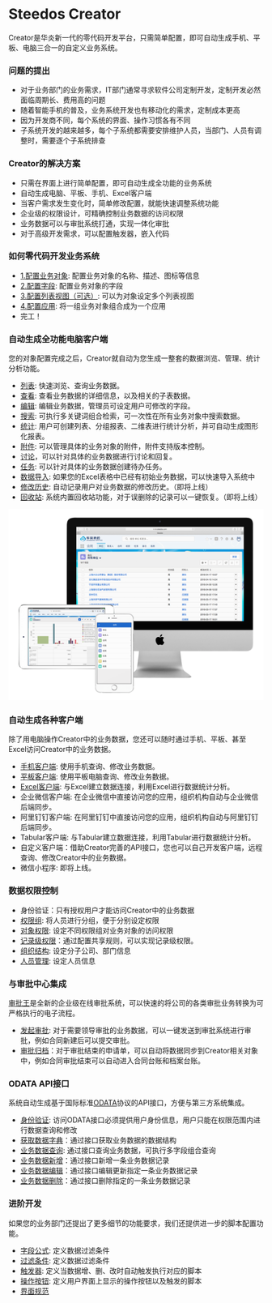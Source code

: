 # Steedos Creator
Creator是华炎新一代的零代码开发平台，只需简单配置，即可自动生成手机、平板、电脑三合一的自定义业务系统。

### 问题的提出
- 对于业务部门的业务需求，IT部门通常寻求软件公司定制开发，定制开发必然面临周期长、费用高的问题
- 随着智能手机的普及，业务系统开发也有移动化的需求，定制成本更高
- 因为开发商不同，每个系统的界面、操作习惯各有不同
- 子系统开发的越来越多，每个子系统都需要安排维护人员，当部门、人员有调整时，需要逐个子系统排查

### Creator的解决方案
- 只需在界面上进行简单配置，即可自动生成全功能的业务系统
- 自动生成电脑、平板、手机、Excel客户端
- 当客户需求发生变化时，简单修改配置，就能快速调整系统功能
- 企业级的权限设计，可精确控制业务数据的访问权限
- 业务数据可以与审批系统打通，实现一体化审批
- 对于高级开发需求，可以配置触发器，嵌入代码

### 如何零代码开发业务系统
- [1.配置业务对象](object.md): 配置业务对象的名称、描述、图标等信息
- [2.配置字段](object_field.md): 配置业务对象的字段
- [3.配置列表视图（可选）](object_listview.md): 可以为对象设定多个列表视图
- [4.配置应用](app.md): 将一组业务对象组合成为一个应用
- 完工！

### 自动生成全功能电脑客户端
您的对象配置完成之后，Creator就自动为您生成一整套的数据浏览、管理、统计分析功能。
- [列表](record_list.md): 快速浏览、查询业务数据。
- [查看](record_view.md): 查看业务数据的详细信息，以及相关的子表数据。
- [编辑](record_edit.md): 编辑业务数据，管理员可设定用户可修改的字段。
- [搜索](record_search.md): 可执行多关键词组合检索，可一次性在所有业务对象中搜索数据。
- [统计](reports.md): 用户可创建列表、分组报表、二维表进行统计分析，并可自动生成图形化报表。
- [附件](record_attachment.md): 可以管理具体的业务对象的附件，附件支持版本控制。
- [讨论](record_chatter.md)，可以针对具体的业务数据进行讨论和回复。
- [任务](record_tasks.md): 可以针对具体的业务数据创建待办任务。
- [数据导入](record_import.md): 如果您的Excel表格中已经有初始业务数据，可以快速导入系统中
- [修改历史](record_history.md): 自动记录用户对业务数据的修改历史。（即将上线）
- [回收站](record_trash.md): 系统内置回收站功能，对于误删除的记录可以一键恢复。（即将上线）

![电脑、手机界面展示](images/mac_ipad_iphone_home.png)

### 自动生成各种客户端
除了用电脑操作Creator中的业务数据，您还可以随时通过手机、平板、甚至Excel访问Creator中的业务数据。
- [手机客户端](app_mobile.md): 使用手机查询、修改业务数据。
- [平板客户端](app_ipad.md): 使用平板电脑查询、修改业务数据。
- [Excel客户端](app_excel.md): 与Excel建立数据连接，利用Excel进行数据统计分析。
- 企业微信客户端: 在企业微信中直接访问您的应用，组织机构自动与企业微信后端同步。
- 阿里钉钉客户端: 在阿里钉钉中直接访问您的应用，组织机构自动与阿里钉钉后端同步。
- Tabular客户端: 与Tabular建立数据连接，利用Tabular进行数据统计分析。
- 自定义客户端：借助Creator完善的API接口，您也可以自己开发客户端，远程查询、修改Creator中的业务数据。
- 微信小程序: 即将上线。

### 数据权限控制
- 身份验证：只有授权用户才能访问Creator中的业务数据
- [权限组](permission_set.md): 将人员进行分组，便于分别设定权限
- [对象权限](object_permission.md): 设定不同权限组对业务对象的访问权限
- [记录级权限](permission_share.md)：通过配置共享规则，可以实现记录级权限。
- [组织结构](organization.md): 设定分子公司、部门信息
- [人员管理](space_user.md): 设定人员信息

### 与审批中心集成
[审批王](https://www.steedos.com/cn/workflow/)是全新的企业级在线审批系统，可以快速的将公司的各类审批业务转换为可严格执行的电子流程。
- [发起审批](workflow_submit.md): 对于需要领导审批的业务数据，可以一键发送到审批系统进行审批，例如合同新建后可以提交审批。
- [审批归档](workflow_archive.md)：对于审批结束的申请单，可以自动将数据同步到Creator相关对象中，例如合同审批结束可以自动进入合同台账和档案台账。

### ODATA API接口
系统自动生成基于国际标准[ODATA](http://www.odata.org/)协议的API接口，方便与第三方系统集成。
- [身份验证](odata_auth.md): 访问ODATA接口必须提供用户身份信息，用户只能在权限范围内进行数据查询和修改
- [获取数据字典](odata_metadata.md)：通过接口获取业务数据的数据结构
- [业务数据查询](odata_query.md): 通过接口查询业务数据，可执行多字段组合查询
- [业务数据新增](odata_add.md)：通过接口新增一条业务数据记录
- [业务数据编辑](odata_edit.md)：通过接口编辑更新指定一条业务数据记录
- [业务数据删除](odata_delete.md)：通过接口删除指定的一条业务数据记录

### 进阶开发
如果您的业务部门还提出了更多细节的功能要求，我们还提供进一步的脚本配置功能。
- [字段公式](object_field_formula.md): 定义数据过滤条件
- [过滤条件](object_filter.md): 定义数据过滤条件
- [触发器](object_trigger.md): 定义当数据增、删、改时自动触发执行对应的脚本
- [操作按钮](object_action.md): 定义用户界面上显示的操作按钮以及触发的脚本
- [界面规范](https://www.lightningdesignsystem.com/guidelines/overview/)

